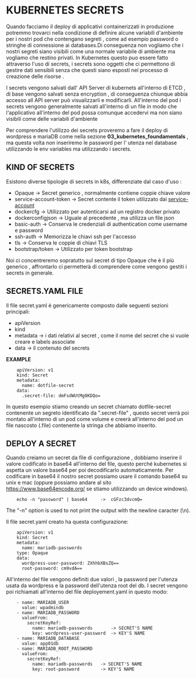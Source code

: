 # KUBERNETES SECRETS

Quando facciamo il deploy di applicativi containerizzati in produzione potremmo trovarci nella condizione di definire alcune variabili d'ambiente 
per i nostri pod che contengano segreti , come ad esempio password o stringhe di connessione ai databases.Di conseguenza non vogliamo che i nostri segreti siano 
visibili come una normale variabile di ambiente ma vogliamo che restino privati.
In Kubernetes questo puo essere fatto attraverso l'uso di secrets, i secrets sono oggetti che ci permettono di gestire dati sensibili senza che questi siano esposti nel processo di creazione delle risorse .

I secrets vengono salvati dall' API Server di kubernets all'interno di ETCD , di base vengono salvati senza encryption , di conseguenza chiunque abbia accesso all API server può visualizzarli e modificarli. 
All'interno del pod i secrets vengono generalmente salvati all'interno di un file in modo che l'applicativo all'interno del pod possa comunque accedervi ma non siano visibili come delle variabili d'ambiente 

Per comprendere l'utilizzo dei secrets proveremo a fare il deploy di wordpress e mariaDB come nella sezione **03_kubernetes_foundamentals** , ma questa volta non inseriremo le password per l' utenza nel database utilizzando le env variables ma utilizzando i secrets. 


## KIND OF SECRETS

Esistono diverse tipologie di secrets in k8s, differenziate dal caso d'uso :

- Opaque                    -> Secret generico , normalmente contiene coppie chiave valore
- service-account-token     -> Secret contente il token utilizzato dai [service-account](https://kubernetes.io/docs/concepts/security/service-accounts/)
- dockercfg                 -> Utilizzato per autenticarsi ad un registro docker privato 
- dockerconfigjson          -> Uguale al precedente , ma utilizza un file json
- basic-auth                -> Conserva le credenziali di authentication come username e password
- ssh-auth                  -> Memorizza le chiavi ssh per l'accesso
- tls                       -> Conserva le coppie di chiavi TLS 
- bootstrap/token           -> Utilizzato per token bootstrap 

Noi ci concentreremo sopratutto sul secret di tipo Opaque che è il più generico , affrontarlo ci permetterà di comprendere come vengono gestiti i secrets in generale.

## SECRETS.YAML FILE

Il file secret.yaml è genericamente composto dalle seguenti sezioni principali:

- apiVersion
- kind 
- metadata  -> i dati relativi al secret , come il nome del secret che si vuole creare e labels associate
- data      -> il contenuto del secrets

**EXAMPLE**

        apiVersion: v1
        kind: Secret
        metadata:
          name: dotfile-secret
        data:
          .secret-file: dmFsdWUtMg0KDQo=

In questo esempio stiamo creando un secret chiamato dotfile-secret contenente un segreto identificato da ".secret-file" , questo secret verrà poi montato all'interno di un pod come volume e creerà all'interno del pod un file nascosto (.file) contenente la stringa che abbiamo inserito. 

## DEPLOY A SECRET

Quando creiamo un secret da file di configurazione , dobbiamo inserire il valore codificato in base64 all'interno del file, questo perché kubernetes si aspetta un valore base64 per poi decodificarlo automaticamente.
Per codificare in base64 il nostro secret possiamo usare il comando base64 su unix e mac (oppure possiamo andare al sito https://www.base64encode.org/ se stiamo utilizzando un device windows).

        echo -n "password" | base64     ->  cGFzc3dvcmQ=

The "-n" option is used to not print the output with the newline caracter (\n).

Il file secret.yaml creato ha questa configurazione:

        apiVersion: v1
        kind: Secret
        metadata:
          name: mariadb-passwords
        type: Opaque
        data:
          wordpress-user-password: ZXhhbXBsZQ==
          root-password: cm9vdA==

All'interno del file vengono definiti due valori , la password per l'utenza usata da wordpress e la password dell'utenza root del db.
I secret vengono poi richiamati all'interno del file deployement.yaml in questo modo:

        - name: MARIADB_USER
          value: wpadmindb
        - name: MARIADB_PASSWORD
          valueFrom:
            secretKeyRef:
              name: mariadb-passwords       -> SECRET'S NAME
              key: wordpress-user-password  -> KEY'S NAME
        - name: MARIADB_DATABASE
          value: app01db
        - name: MARIADB_ROOT_PASSWORD
          valueFrom:
            secretKeyRef:
              name: mariadb-passwords   -> SECRET'S NAME
              key: root-password        -> KEY'S NAME
